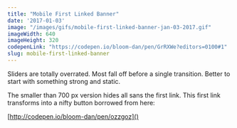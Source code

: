 ```yaml
---
title: "Mobile First Linked Banner"
date: '2017-01-03'
image: "/images/gifs/mobile-first-linked-banner-jan-03-2017.gif"
imageWidth: 640
imageHeight: 320
codepenLink: "https://codepen.io/bloom-dan/pen/GrRXWe?editors=0100#1"
slug: mobile-first-linked-banner
---
```


Sliders are totally overrated. Most fall off before a single transition. Better to start with something strong and static.

The smaller than 700 px version hides all sans the first link. This first link transforms into a nifty button borrowed from here:

[http://codepen.io/bloom-dan/pen/ozzgoz]()
